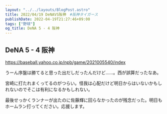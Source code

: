 ```yaml
---
layout: "../../layouts/BlogPost.astro"
title: 2022/04/19 DeNAVS阪神　#阪神タイガース
publishDate: 2022-04-19T21:27:46+09:00
tags: ["野球"]
og_title: DeNA 5 - 4 阪神
---
```


## DeNA 5 - 4 阪神

https://baseball.yahoo.co.jp/npb/game/2021005540/index

うーん序盤は勝てると思った出だしだったんだけど……。西が誤算だったなあ。

宮崎に打たれまくってるのがつらい。怪我は心配だけど明日からはいないかもしれないのでそこは有利になるかもしれない。

最後せっかくランナーが出たのに佐藤輝に回らなかったのが残念だった。明日もホームラン打ってください。応援します。
